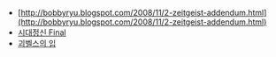 - [http://bobbyryu.blogspot.com/2008/11/2-zeitgeist-addendum.html](http://bobbyryu.blogspot.com/2008/11/2-zeitgeist-addendum.html)
- [시대정신 Final](http://decoder.tistory.com/778 "http://decoder.tistory.com/778")
- [괴벨스의 입](http://decoder.tistory.com/777 "http://decoder.tistory.com/777")
